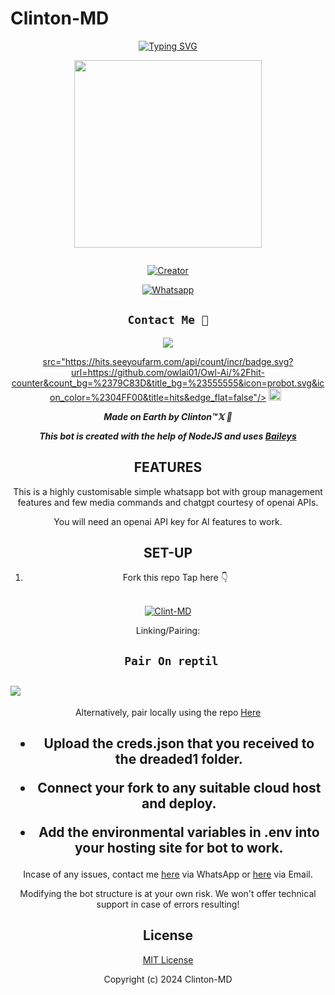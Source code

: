 # Clinton-MD
<div align="center">
<a href="https://git.io/typing-svg"><img src="https://readme-typing-svg.demolab.com?font=Black+Ops+One&size=50&pause=1000&color=1BAFBAFF&center=true&width=910&height=100&lines=LONG LIVE+👑Clinton-MD👑;MULTI+DEVICE+WHATSAPP+BOT;CREATED+BY+Clinton;PUBLIC+RELESED; ...;Clinton-𝙼𝙳." alt="Typing SVG" /></a>
  </p>
  
<p align="center">
<img src="https://i.imgur.com/uSOiZ9Z.jpg" width="300" height="300"/>
</p>
<p align="center">
  <a href="#"><img src="http://readme-typing-svg.herokuapp.com?color=d1fa02&center=true&vCenter=true&multiline=false&lines=Clintom -MD+WHATSAPP+BOT" alt="">
</p>
<p align="center">
<a href="#"><img title="Creator" src="https://img.shields.io/badge/Creator-Clinton™𝕏-blue.svg?style=for-the-badge&logo=github"></a>
</p>
<p align="center">
<a href="'https://wa.me/254735342808ʜᴇʟʟᴏ+𝐈𝐭𝐬_𝐒𝐢𝐫𝐦™𝕏 +uko+na+update+yoyote+ya+Clinton+Bot+Mkuu+🥲'"><img title="Whatsapp" src="'https://wa.me/254735342808ʜᴇʟʟᴏ+Clinton +uko+na+update+ya+Clinton+Bot+Mkuu+🥲'?color=green&style=flat-square"></a>
  
## ```Contact Me 💌``` 

<p align="center">

<a href="https://api.whatsapp.com/send?phone=254735342808&text=𝘩𝘦𝘭𝘭𝘰 Clinton 🥰"><img src="https://img.shields.io/badge/Contact Clinton-25D366?style=for-the-badge&logo=whatsapp&logoColor=white" />

 

 src="https://hits.seeyoufarm.com/api/count/incr/badge.svg?url=https://github.com/owlai01/Owl-Ai/%2Fhit-counter&count_bg=%2379C83D&title_bg=%23555555&icon=probot.svg&icon_color=%2304FF00&title=hits&edge_flat=false"/></a>
<a href="https://github.com/owlai01/CROWN-MD/graphs/commit-activity"><img height="20" src="https://img.shields.io/badge/Maintained-No-red.svg"></a>&nbsp;&nbsp;
</p>


***Made on Earth by Clinton™𝕏 🦄***


***This bot is created with the help of NodeJS and uses [Baileys](https://github.com/adiwajshing/Baileys)***

## FEATURES
This is a highly customisable simple whatsapp bot with group management features and few media commands and chatgpt courtesy of openai APIs.

You will need an openai API key for AI features to work.

## SET-UP
 


1. Fork this repo
   Tap here 👇
  <br>
<a href="https://github.com/xhclintohn/Clinton-MD/fork"><img title="Clint-MD" src="https://img.shields.io/badge/FORK Clinton-MD-h?color=black&style=for-the-badge&logo=stackshare"></a>



Linking/Pairing:





## ` Pair On reptil`
<h2 align="left">  <a href="https://replit.com/@njaisirm1/Crown-Pairing-v6"><img src="https://repl.it/badge/github/quiec/whatsasena" />
</a>
</h2>

Alternatively, pair locally using the repo [Here](https://github.com/xhclintohn/Clinton-PAIRING)

    
<h2 align="center">   



    
<h2 align="center">   





- Upload the creds.json that you received to the dreaded1 folder.

- Connect your fork to any suitable cloud host and deploy.

- Add the environmental variables in .env into your hosting site for bot to work.
</h2>
 
     

    
 



Incase of any issues, contact me  [here](https://wa.me/+254735342808) via WhatsApp or [here](xhclintohn@gmail.com@gmail.com) via Email.

Modifying the bot structure is at your own risk. We won't offer technical support in case of errors resulting!


## License

[MIT License](https://https://github.com/xhclintohn/Clinton-MD/blob/main/LICENSE)

Copyright (c) 2024 Clinton-MD

